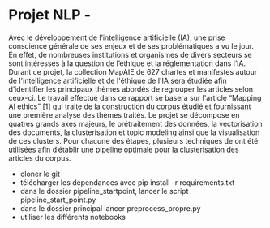 # Projet NLP - 

Avec le développement de l’intelligence artificielle (IA), une prise conscience générale de ses enjeux et de ses problématiques a vu le jour. En effet, de nombreuses institutions et organismes de divers secteurs se sont intéressés à la question de l’éthique et la réglementation dans l’IA. 
Durant ce projet, la collection MapAIE de 627 chartes et manifestes autour de l'intelligence artificielle et de l'éthique de l'IA sera étudiée afin d’identifier les principaux thèmes abordés de regrouper les articles selon ceux-ci. Le travail effectué dans ce rapport se basera sur l'article “Mapping AI ethics” [1] qui traite de la construction du corpus étudié et fournissant une première analyse des thèmes traités. 
Le projet se décompose en quatres grands axes majeurs, le prétraitement des données, la vectorisation des documents, la clusterisation et topic modeling ainsi que la visualisation de ces clusters. Pour chacune des étapes, plusieurs techniques de ont été utilisées afin d’établir une pipeline optimale pour la clusterisation des articles du corpus.


- cloner le git
- télécharger les dépendances avec pip install -r requirements.txt
- dans le dossier pipeline_startpoint, lancer le script pipeline_start_point.py
- dans le dossier principal lancer preprocess_propre.py
- utiliser les différents notebooks

